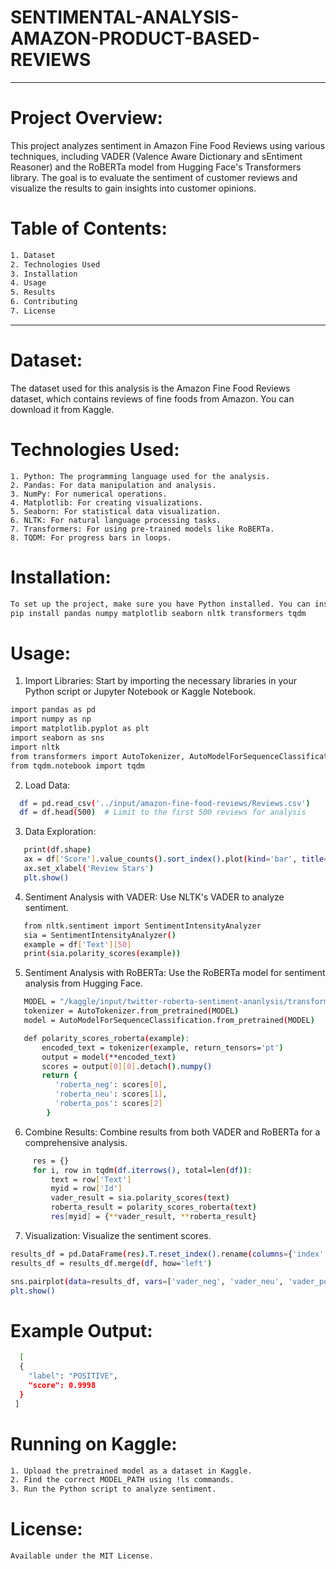 # SENTIMENTAL-ANALYSIS-AMAZON-PRODUCT-BASED-REVIEWS
-----

# **Project Overview:**
This project analyzes sentiment in Amazon Fine Food Reviews using various techniques, including VADER (Valence Aware Dictionary and sEntiment Reasoner) and the RoBERTa model from Hugging Face's Transformers library. The goal is to evaluate the sentiment of customer reviews and visualize the results to gain insights into customer opinions.

# **Table of Contents:**
```bash
1. Dataset
2. Technologies Used
3. Installation
4. Usage
5. Results
6. Contributing
7. License
```
----

# **Dataset:**

The dataset used for this analysis is the Amazon Fine Food Reviews dataset, which contains reviews of fine foods from Amazon. You can download it from Kaggle.


# **Technologies Used:**
```
1. Python: The programming language used for the analysis.
2. Pandas: For data manipulation and analysis.
3. NumPy: For numerical operations.
4. Matplotlib: For creating visualizations.
5. Seaborn: For statistical data visualization.
6. NLTK: For natural language processing tasks.
7. Transformers: For using pre-trained models like RoBERTa.
8. TQDM: For progress bars in loops.
```

# **Installation:**
```bash
To set up the project, make sure you have Python installed. You can install the required libraries using pip:
pip install pandas numpy matplotlib seaborn nltk transformers tqdm
```

# **Usage:**

1. Import Libraries: Start by importing the necessary libraries in your Python script or Jupyter Notebook or Kaggle Notebook.
```bash
import pandas as pd
import numpy as np
import matplotlib.pyplot as plt
import seaborn as sns
import nltk
from transformers import AutoTokenizer, AutoModelForSequenceClassification
from tqdm.notebook import tqdm
```

2. Load Data:
 ```bash
   df = pd.read_csv('../input/amazon-fine-food-reviews/Reviews.csv')
   df = df.head(500)  # Limit to the first 500 reviews for analysis
```

3. Data Exploration:
```bash
   print(df.shape)
   ax = df['Score'].value_counts().sort_index().plot(kind='bar', title='Count of Reviews by Stars', figsize=(11, 6))
   ax.set_xlabel('Review Stars')
   plt.show()
```

4. Sentiment Analysis with VADER: Use NLTK's VADER to analyze sentiment.
```bash
   from nltk.sentiment import SentimentIntensityAnalyzer
   sia = SentimentIntensityAnalyzer()
   example = df['Text'][50]
   print(sia.polarity_scores(example))
```

5. Sentiment Analysis with RoBERTa: Use the RoBERTa model for sentiment analysis from Hugging Face.
```bash
   MODEL = "/kaggle/input/twitter-roberta-sentiment-ananlysis/transformers/default/1"
   tokenizer = AutoTokenizer.from_pretrained(MODEL)
   model = AutoModelForSequenceClassification.from_pretrained(MODEL)

   def polarity_scores_roberta(example):
       encoded_text = tokenizer(example, return_tensors='pt')
       output = model(**encoded_text)
       scores = output[0][0].detach().numpy()
       return {
          'roberta_neg': scores[0],
          'roberta_neu': scores[1],
          'roberta_pos': scores[2]
        }
```

6. Combine Results: Combine results from both VADER and RoBERTa for a comprehensive analysis.
```bash
     res = {}
     for i, row in tqdm(df.iterrows(), total=len(df)):
         text = row['Text']
         myid = row['Id']
         vader_result = sia.polarity_scores(text)
         roberta_result = polarity_scores_roberta(text)
         res[myid] = {**vader_result, **roberta_result}
```

7. Visualization: Visualize the sentiment scores.
```bash
results_df = pd.DataFrame(res).T.reset_index().rename(columns={'index': 'Id'})
results_df = results_df.merge(df, how='left')

sns.pairplot(data=results_df, vars=['vader_neg', 'vader_neu', 'vader_pos', 'roberta_neg', 'roberta_neu', 'roberta_pos'])
plt.show()
```

# **Example Output:**
```bash
  [
  {
    "label": "POSITIVE",
    "score": 0.9998
  }
 ]
```

# **Running on Kaggle:**
```bash
1. Upload the pretrained model as a dataset in Kaggle.
2. Find the correct MODEL_PATH using !ls commands.
3. Run the Python script to analyze sentiment.
```

# **License:**
```bash
Available under the MIT License.
```





